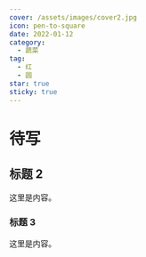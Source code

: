 ```yaml
---
cover: /assets/images/cover2.jpg
icon: pen-to-square
date: 2022-01-12
category:
  - 蔬菜
tag:
  - 红
  - 圆
star: true
sticky: true
---
```


# 待写

## 标题 2

这里是内容。

### 标题 3

这里是内容。
